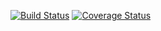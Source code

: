 [![Build Status](https://api.travis-ci.org/KatarzynaSzydlowska/event-manage.svg?branch=master)](https://travis-ci.org/KatarzynaSzydlowska/event-manage)
[![Coverage Status](https://coveralls.io/repos/github/KatarzynaSzydlowska/event-manage/badge.svg)](https://coveralls.io/github/KatarzynaSzydlowska/event-manage)
